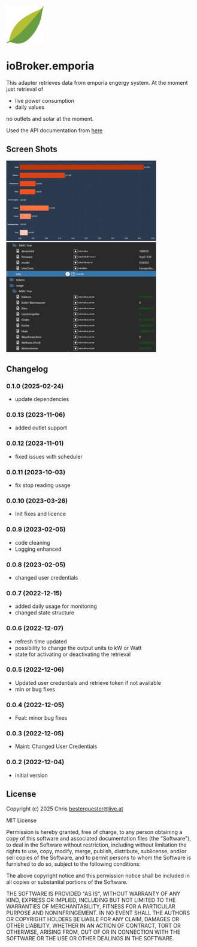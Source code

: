 <img src="admin/emporia.png" width="100">

# ioBroker.emporia

This adapter retrieves data from emporia engergy system. At the moment just retrieval of
- live power consumption
- daily values

no outlets and solar at the moment.

Used the API documentation from [here](https://github.com/magico13/PyEmVue/blob/master/api_docs.md)

## Screen Shots
<img src="admin/img/screenshot1.png" width="400">

<img src="admin/img/screenshot2.png" width="400">


## Changelog

<!--
  Placeholder for the next version (at the beginning of the line):
  ### **WORK IN PROGRESS**
-->
### 0.1.0 (2025-02-24)
- update dependencies

### 0.0.13 (2023-11-06)
- added outlet support

### 0.0.12 (2023-11-01)
- fixed issues with scheduler

### 0.0.11 (2023-10-03)
- fix stop reading usage

### 0.0.10 (2023-03-26)
- Init fixes and licence

### 0.0.9 (2023-02-05)
- code cleaning
- Logging enhanced

### 0.0.8 (2023-02-05)
- changed user credentials

### 0.0.7 (2022-12-15)
- added daily usage for monitoring
- changed state structure

### 0.0.6 (2022-12-07)
- refresh time updated
- possibility to change the output units to kW or Watt
- state for activating or deactivating the retrieval

### 0.0.5 (2022-12-06)
- Updated user credentials and retrieve token if not available
- min or bug fixes

### 0.0.4 (2022-12-05)
- Feat: minor bug fixes

### 0.0.3 (2022-12-05)
 - Maint: Changed User Credentials

### 0.0.2 (2022-12-04)
- initial version

## License
Copyright (c) 2025 Chris <besterquester@live.at>

MIT License


Permission is hereby granted, free of charge, to any person obtaining a copy
of this software and associated documentation files (the "Software"), to deal
in the Software without restriction, including without limitation the rights
to use, copy, modify, merge, publish, distribute, sublicense, and/or sell
copies of the Software, and to permit persons to whom the Software is
furnished to do so, subject to the following conditions:

The above copyright notice and this permission notice shall be included in all
copies or substantial portions of the Software.

THE SOFTWARE IS PROVIDED "AS IS", WITHOUT WARRANTY OF ANY KIND, EXPRESS OR
IMPLIED, INCLUDING BUT NOT LIMITED TO THE WARRANTIES OF MERCHANTABILITY,
FITNESS FOR A PARTICULAR PURPOSE AND NONINFRINGEMENT. IN NO EVENT SHALL THE
AUTHORS OR COPYRIGHT HOLDERS BE LIABLE FOR ANY CLAIM, DAMAGES OR OTHER
LIABILITY, WHETHER IN AN ACTION OF CONTRACT, TORT OR OTHERWISE, ARISING FROM,
OUT OF OR IN CONNECTION WITH THE SOFTWARE OR THE USE OR OTHER DEALINGS IN THE
SOFTWARE.